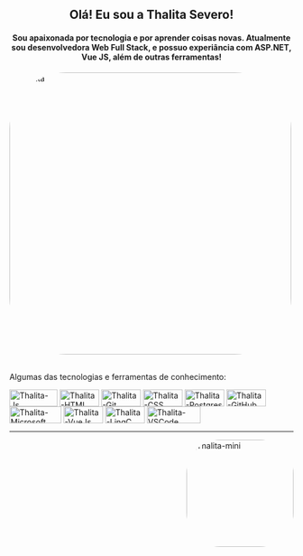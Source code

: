 <div align="center">
  <h2>Olá! Eu sou a Thalita Severo!</h2>
    <h4>Sou apaixonada por tecnologia e por aprender coisas novas. Atualmente sou desenvolvedora Web Full Stack, e possuo experiância com ASP.NET, Vue JS, além de outras ferramentas!</h4>
</div>
  
<img align="center" alt="Thalita" height="500" style="border-radius:100px;" src="https://desblogada.files.wordpress.com/2021/05/kaka-cordovil-java-developer-2.gif">

  <div style="display: inline_block"><br>
    <p>Algumas das tecnologias e ferramentas de conhecimento:</p>  
      <img align="center" alt="Thalita-Js" height="30" width="85" src="https://img.shields.io/badge/JavaScript-F7DF1E?style=for-the-badge&logo=javascript&logoColor=black">
      <img align="center" alt="Thalita-HTML" height="30" width="70" src="https://img.shields.io/badge/HTML-239120?style=for-the-badge&logo=html5&logoColor=white">
      <img align="center" alt="Thalita-Git" height="30" width="70" src="https://img.shields.io/badge/Git-E34F26?style=for-the-badge&logo=git&logoColor=white">
      <img align="center" alt="Thalita-CSS" height="30" width="70" src="https://img.shields.io/badge/CSS-239120?&style=for-the-badge&logo=css3&logoColor=white">
      <img align="center" alt="Thalita-Postgres" height="30" width="70" src="https://img.shields.io/badge/PostgreSQL-316192?style=for-the-badge&logo=postgresql&logoColor=white">
      <img align="center" alt="Thalita-GitHub" height="30" width="70" src="https://img.shields.io/badge/GitHub-100000?style=for-the-badge&logo=github&logoColor=white">
      <img align="center" alt="Thalita-Microsoft Office" height="30" width="92" src= "https://img.shields.io/badge/Microsoft_Office-D83B01?style=for-the-badge&logo=microsoft-office&logoColor=white">
      <img align="center" alt="Thalita-VueJs" height="30" width="70" src= "https://img.shields.io/badge/Vue.js-35495E?style=for-the-badge&logo=vue.js&logoColor=4FC08D">
      <img align="center" alt="Thalita-LingC" height="30" width="70" src= "https://img.shields.io/badge/C-00599C?style=for-the-badge&logo=c&logoColor=white">
      <img align="center" alt="Thalita-VSCode" height="30" width="95" src= "https://camo.githubusercontent.com/661181642d91d5a6fa2f051ee2d4492603160991d2932f48b566bd36d11db7d1/68747470733a2f2f696d672e736869656c64732e696f2f62616467652f56697375616c25323053747564696f253230436f64652d3030373864372e7376673f7374796c653d666c6174266c6f676f3d76697375616c2d73747564696f2d636f6465266c6f676f436f6c6f723d7768697465">    
  </div><hr>  
  
  <div>
    <img align="right" alt="Thalita-mini" height="190" style="border-radius:60px;" src="https://media.discordapp.net/attachments/919989818547662921/919991157356896296/IMG-20211210-WA0021.jpg?ex=65f86d88&is=65e5f888&hm=df08af78c081fa162eecfe33039bff39ab7c4fb1dd7204df2d7687681df540ff&">
      </div>

